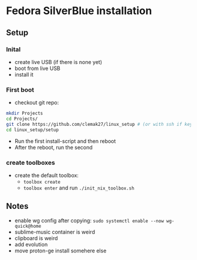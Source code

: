 # Fedora SilverBlue installation

## Setup

### Inital

- create live USB (if there is none yet)
- boot from live USB
- install it

### First boot

- checkout git repo:

```sh
mkdir Projects
cd Projects/
git clone https://github.com/clemak27/linux_setup # (or with ssh if key imported: git@github.com:clemak27/linux_setup.git)
cd linux_setup/setup
```

- Run the first install-script and then reboot
- After the reboot, run the second

### create toolboxes

- create the default toolbox:
  - `toolbox create`
  - `toolbox enter` and run `./init_nix_toolbox.sh`

## Notes

- enable wg config after copying: `sudo systemctl enable --now wg-quick@home`
- sublime-music container is weird
- clipboard is weird
- add evolution
- move proton-ge install somehere else

